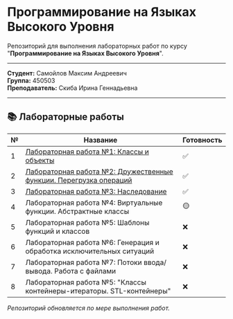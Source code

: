 # Программирование на Языках Высокого Уровня

Репозиторий для выполнения лабораторных работ по курсу "**Программирование на Языках Высокого Уровня**".

---

**Студент:** Самойлов Максим Андреевич  
**Группа:** 450503  
**Преподаватель:** Скиба Ирина Геннадьевна

---

## 📚 Лабораторные работы

| № | Название | Готовность |
|---|----------|--------|
| 1 | [Лабораторная работа №1: Классы и объекты](./1lab)| ✅ |
| 2 | [Лабораторная работа №2: Дружественные функции. Перегрузка операций](./2lab) | ✅ |
| 3 | [Лабораторная работа №3: Наследование](./3lab) | ✅ |
| 4 | Лабораторная работа №4: Виртуальные функции. Абстрактные классы | 🟡 |
| 5 | Лабораторная работа №5: Шаблоны функций и классов | ❌ |
| 6 | Лабораторная работа №6: Генерация и обработка исключительных ситуаций | ❌ |
| 7 | Лабораторная работа №7: Потоки ввода/вывода. Работа с файлами | ❌ |
| 8 | Лабораторная работа №5: "Классы контейнеры-итераторы. STL-контейнеры" | ❌ |

_Репозиторий обновляется по мере выполнения работ._

